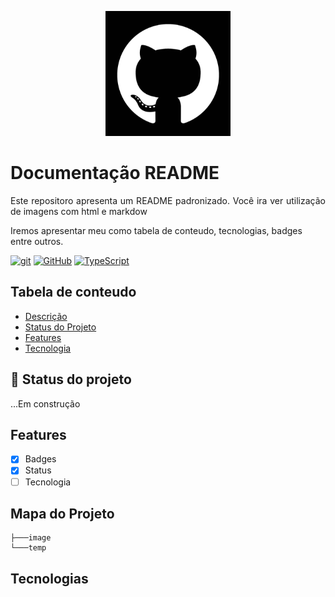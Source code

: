 <p width="100%" align="center">
    <img src="./image/logo.png" alt="logo" width="200px">
</p>

# Documentação README

<p id="descrição" align="justify">
Este repositoro apresenta um README padronizado. Você ira ver utilização de imagens com html e markdow

Iremos apresentar meu como tabela de conteudo, tecnologias, badges entre outros.
</p>

[![git](https://badgen.net/badge/icon/git?icon=git&label)](https://git-scm.com) [![GitHub](https://badgen.net/badge/icon/github?icon=github&label)](https://github.com) [![TypeScript](https://img.shields.io/badge/--3178C6?logo=typescript&logoColor=ffffff)](https://www.typescriptlang.org/)

## Tabela de conteudo
<ul>
    <li><a href="#descrição">Descrição</a></li>
    <li><a href="#status">Status do Projeto</a></li>
    <li><a href="#features">Features</a></li>
    <li><a href="#mapa">Tecnologia</a></li>
</ul>

## :rocket: Status do projeto
<p id="status">
    ...Em construção
</p>

<p id="features"></p>

## Features
- [X] Badges
- [X] Status
- [ ] Tecnologia

<p id="mapa"></p>

## Mapa do Projeto

```,
├───image
└───temp
```

## Tecnologias
